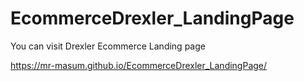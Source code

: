 # EcommerceDrexler_LandingPage
You can visit Drexler Ecommerce Landing page

https://mr-masum.github.io/EcommerceDrexler_LandingPage/
